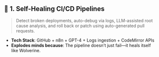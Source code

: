 ## 🧬 1. **Self-Healing CI/CD Pipelines**

> Detect broken deployments, auto-debug via logs, LLM-assisted root cause analysis, and roll back or patch using auto-generated pull requests.

- **Tech Stack**: GitHub + n8n + GPT-4 + Logs ingestion + CodeMirror APIs
- **Explodes minds because**: The pipeline doesn’t just fail—it heals itself like Wolverine.
